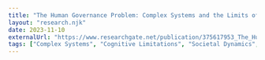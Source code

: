 ```yaml
---
title: "The Human Governance Problem: Complex Systems and the Limits of Human Cognition"
layout: "research.njk"
date: 2023-11-10
externalUrl: "https://www.researchgate.net/publication/375617953_The_Human_Governance_Problem_Complex_Systems_and_the_Limits_of_Human_Cognition"
tags: ["Complex Systems", "Cognitive Limitations", "Societal Dynamics", "Paradox", "System Manipulation"]
---
```

